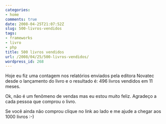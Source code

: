```yaml
---
categories:
- home
comments: true
date: 2008-04-25T21:07:52Z
slug: 500-livros-vendidos
tags:
- frameworks
- livro
- php
title: 500 livros vendidos
url: /2008/04/25/500-livros-vendidos/
wordpress_id: 268
---
```


Hoje eu fiz uma contagem nos relatórios enviados pela editora Novatec desde o lançamento do livro e o resultado é: 496 livros vendidos em 11 meses.

Ok, não é um fenômeno de vendas mas eu estou muito feliz. Agradeço a cada pessoa que comprou o livro. 

Se você ainda não comprou clique no link ao lado e me ajude a chegar aos 1000 livros :-)
